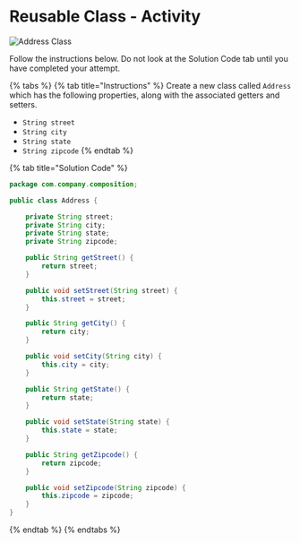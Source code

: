 # Reusable Class - Activity

![Address Class](../../../.gitbook/assets/image%20%2892%29.png)

Follow the instructions below. Do not look at the Solution Code tab until you have completed your attempt. 

{% tabs %}
{% tab title="Instructions" %}
Create a new class called `Address` which has the following properties, along with the associated getters and setters.

* `String street`
* `String city`
* `String state`
* `String zipcode`
{% endtab %}

{% tab title="Solution Code" %}
```java
package com.company.composition;

public class Address {

    private String street;
    private String city;
    private String state;
    private String zipcode;

    public String getStreet() {
        return street;
    }

    public void setStreet(String street) {
        this.street = street;
    }

    public String getCity() {
        return city;
    }

    public void setCity(String city) {
        this.city = city;
    }

    public String getState() {
        return state;
    }

    public void setState(String state) {
        this.state = state;
    }

    public String getZipcode() {
        return zipcode;
    }

    public void setZipcode(String zipcode) {
        this.zipcode = zipcode;
    }
}
```
{% endtab %}
{% endtabs %}


